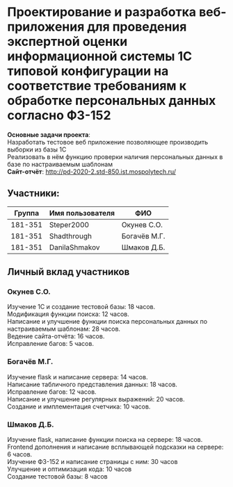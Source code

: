 # Проектирование и разработка веб-приложения для проведения экспертной оценки информационной системы 1С типовой конфигурации на соответствие требованиям к обработке персональных данных согласно ФЗ-152
<b>Основные задачи проекта</b>: <br>
Hазработать тестовое веб приложение позволяющее производить выборки из базы 1С <br>
Реализовать в нём функцию проверки наличия персональных данных в базе по настраиваемым шаблонам <br>
<b>Сайт-отчёт</b>: http://pd-2020-2.std-850.ist.mospolytech.ru/

## Участники:

  | Группа  | Имя пользователя | ФИО              |
  |---------|------------------|------------------|
  | 181-351 | Steper2000       | Окунев С.О.      |
  | 181-351 | Shadthrough      | Богачёв М.Г.     |
  | 181-351 | DanilaShmakov    | Шмаков Д.Б.      |

## Личный вклад участников
### Окунев С.О.
Изучение 1С и создание тестовой базы: 18 часов. <br>
Модификация функции поиска: 12 часов. <br>
Написание и улучшение функции поиска персональных данных по настраиваемым шаблонам: 28 часов. <br>
Ведение сайта-отчёта: 16 часов.<br>
Исправление багов: 5 часов. <br>
### Богачёв М.Г.
Изучение flask и написание сервера: 14 часов. <br>
Написание табличного представления данных: 18 часов. <br>
Исправление багов: 12 часов. <br>
Написание и улучшение регулярных выражений: 20 часов. <br>
Создание и имплементация счетчика: 10 часов. <br>
### Шмаков Д.Б.
Изучение flask, написание функции поиска на сервере: 18 часов. <br>
Frontend дополнения и написание всплывающей подсказки на сервере: 6 часов. <br>
Изучение ФЗ-152 и написание страницы с ним: 30 часов <br>
Улучшение и оптимизация кода: 10 часов <br>
Создание тестовой базы: 8 часов <br>

